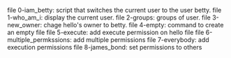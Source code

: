 file 0-iam_betty: script that switches the current user to the user betty.
file 1-who_am_i: display the current user.
file 2-groups: groups of user.
file 3-new_owner: chage hello's owner to betty.
file 4-empty: command to create an empty file
file 5-execute: add execute permission on hello file
file 6-multiple_permkssions: add multiple permissions
file 7-everybody: add execution permissions
file 8-james_bond: set permissions to others
